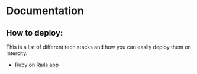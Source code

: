 # Documentation

## How to deploy:

This is a list of different tech stacks and how you can easily deploy them on
Intercity.

* [Ruby on Rails app](deploy/ruby_on_rails.md)
